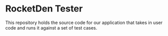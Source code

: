# RocketDen Tester

This repository holds the source code for our application that takes in user code
and runs it against a set of test cases. 
